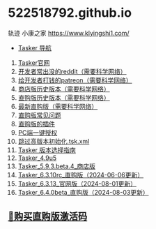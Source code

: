 # 522518792.github.io
轨迹
小康之家
https://www.klyingshi1.com/
<!DOCTYPE html>
<html lang="zh">

<head>
    <meta charset="UTF-8">
    <meta name="viewport" content="width=device-width, initial-scale=1.0">
    <title>1047075499轨迹导航</title>
</head>

<body>
    <ul>
        <li><a href="/Tasker/">Tasker 导航</a></li>
    </ul>
</body>
<body>
    <ol>
        <li><a href="https://tasker.joaoapps.com/index.html">Tasker官网</a></li>
        <li><a href="https://www.reddit.com/r/tasker/">开发者常出没的reddit（需要科学网络）</a></li>
        <li><a href="https://www.patreon.com/joaoapps/posts">给开发者打钱的patreon（需要科学网络）</a></li>
        <li><a href="https://drive.google.com/drive/folders/1GW55YKFiuOZhJVswnt_BQUCJoGm36ugF">商店版历史版本（需要科学网络）</a></li>
        <li><a href="https://drive.google.com/drive/folders/1ZuvhXAQzg3evf3AtnrkEatEt6SeIAUJ5">直购版历史版本（需要科学网络）</a></li>
        <li><a href="https://tasker.joaoapps.com/direct_purchase_download">最新直购版（需要科学网络）</a></li>
        <li><a href="https://tasker.joaoapps.com/userguide/en/faqs/faq-direct-purchase.html">直购版常见问题</a></li>
        <li><a href="https://tasker.joaoapps.com/direct_purchase_download_autoapps.html">直购版的插件</a></li>
        <li><a href="https://github.com/joaomgcd/Tasker-Permissions/releases">PC端一键授权</a></li>
        <li><a href="d/跳过高版本初始化.tsk.xml" download>跳过高版本初始化.tsk.xml</a></li>
        <li><a href="https://blog.csdn.net/h137242126/article/details/136567240">Tasker 版本选择指南</a></li>
        <li><a href="d/Tasker_4.9u5.apk">Tasker_4.9u5</a></li>
        <li><a href="d/Tasker_5.9.3.beta.4.apk">Tasker_5.9.3.beta.4_商店版</a></li>
        <li><a href="d/Tasker_6.3.10rc_直购版.apk">Tasker_6.3.10rc_直购版（2024-06-06更新）</a></li>
        <li><a href="d/Tasker_6.3.13_官网版.apk">Tasker_6.3.13_官网版（2024-08-01更新）</a></li>
        <li><a href="d/Tasker_6.4.0beta_直购版.apk">Tasker_6.4.0beta_直购版（2024-08-03更新）</a></li>
    </ol>
    <h2><a href="http://qm.qq.com/cgi-bin/qm/qr?_wv=1027&k=8DatN8FR3NNCU1YNv3viN0jWS1DopUBE&authKey=gFP1llkHvDhDRL30z8Do1iC8gwDkbMOU640KWw6%2FsjBXKid4eE6CszxC6KmhxLmZ&noverify=0&group_code=109166428"></a></h2>
    <h2><a href="https://h5.m.goofish.com/item?id=799436160607&ut_sk=1.Ze6UWKvQxQ8DAFvFOXTNC28n_21407387_1723690422970.copy.detail.799436160607.171831616&forceFlush=1">🛒购买直购版激活码</a></h2>
    </body>
    
</html>
